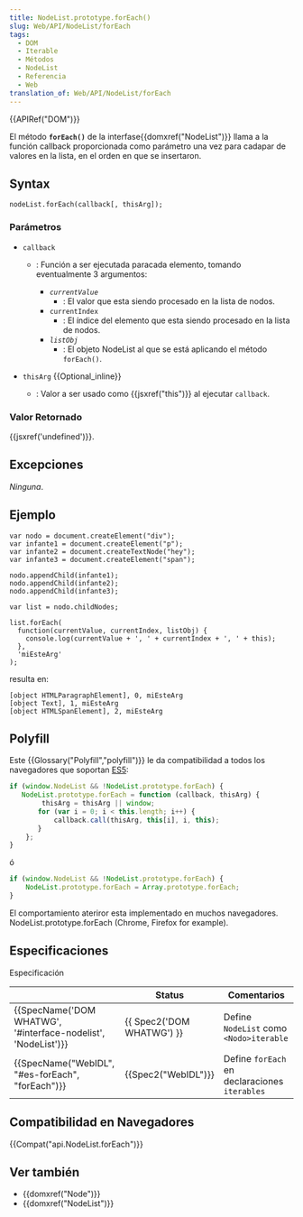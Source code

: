 ```yaml
---
title: NodeList.prototype.forEach()
slug: Web/API/NodeList/forEach
tags:
  - DOM
  - Iterable
  - Métodos
  - NodeList
  - Referencia
  - Web
translation_of: Web/API/NodeList/forEach
---
```


{{APIRef("DOM")}}

El método **`forEach()`** de la interfase{{domxref("NodeList")}} llama a la función callback proporcionada como parámetro una vez para cadapar de valores en la lista, en el orden en que se insertaron.

## Syntax

```
nodeList.forEach(callback[, thisArg]);
```

### Parámetros

- `callback`

  - : Función a ser ejecutada paracada elemento, tomando eventualmente 3 argumentos:

    - _`currentValue`_
      - : El valor que esta siendo procesado en la lista de nodos.
    - `currentIndex`
      - : El índice del elemento que esta siendo procesado en la lista de nodos.
    - _`listObj`_
      - : El objeto NodeList al que se está aplicando el método `forEach()`.

- `thisArg` {{Optional_inline}}
  - : Valor a ser usado como {{jsxref("this")}} al ejecutar `callback`.

### Valor Retornado

{{jsxref('undefined')}}.

## Excepciones

_Ninguna_.

## Ejemplo

```
var nodo = document.createElement("div");
var infante1 = document.createElement("p");
var infante2 = document.createTextNode("hey");
var infante3 = document.createElement("span");

nodo.appendChild(infante1);
nodo.appendChild(infante2);
nodo.appendChild(infante3);

var list = nodo.childNodes;

list.forEach(
  function(currentValue, currentIndex, listObj) {
    console.log(currentValue + ', ' + currentIndex + ', ' + this);
  },
  'miEsteArg'
);
```

resulta en:

```
[object HTMLParagraphElement], 0, miEsteArg
[object Text], 1, miEsteArg
[object HTMLSpanElement], 2, miEsteArg
```

## Polyfill

Este {{Glossary("Polyfill","polyfill")}} le da compatibilidad a todos los navegadores que soportan [ES5](https://caniuse.com/#search=es5):

```js
if (window.NodeList && !NodeList.prototype.forEach) {
   NodeList.prototype.forEach = function (callback, thisArg) {
        thisArg = thisArg || window;
       for (var i = 0; i < this.length; i++) {
           callback.call(thisArg, this[i], i, this);
       }
    };
}
```

ó

```js
if (window.NodeList && !NodeList.prototype.forEach) {
    NodeList.prototype.forEach = Array.prototype.forEach;
}
```

El comportamiento ateriror esta implementado en muchos navegadores. NodeList.prototype.forEach (Chrome, Firefox for example).

## Especificaciones

Especificación

|                                                                                  | Status                           | Comentarios                                |
| -------------------------------------------------------------------------------- | -------------------------------- | ------------------------------------------ |
| {{SpecName('DOM WHATWG', '#interface-nodelist', 'NodeList')}} | {{ Spec2('DOM WHATWG') }} | Define `NodeList` como `<Nodo>iterable`      |
| {{SpecName("WebIDL", "#es-forEach", "forEach")}}                 | {{Spec2("WebIDL")}}         | Define `forEach` en declaraciones `iterables` |

## Compatibilidad en Navegadores

{{Compat("api.NodeList.forEach")}}

## Ver también

- {{domxref("Node")}}
- {{domxref("NodeList")}}
